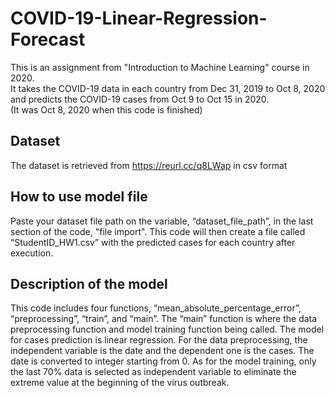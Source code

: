 # COVID-19-Linear-Regression-Forecast
This is an assignment from "Introduction to Machine Learning" course in 2020.  
It takes the COVID-19 data in each country from Dec 31, 2019 to Oct 8, 2020 and predicts the COVID-19 cases from Oct 9 to Oct 15 in 2020.  
(It was Oct 8, 2020 when this code is finished)

## Dataset
The dataset is retrieved from https://reurl.cc/q8LWap in csv format

## How to use model file
Paste your dataset file path on the variable, “dataset_file_path”, in the last section of the code, "file import". 
This code will then create a file called “StudentID_HW1.csv” with the predicted 
cases for each country after execution.

## Description of the model
This code includes four functions, “mean_absolute_percentage_error”, 
“preprocessing”, “train”, and “main”. The “main” function is where the data
preprocessing function and model training function being called. The model for cases 
prediction is linear regression.
For the data preprocessing, the independent variable is the date and the dependent 
one is the cases. The date is converted to integer starting from 0. 
As for the model training, only the last 70% data is selected as independent variable 
to eliminate the extreme value at the beginning of the virus outbreak.
